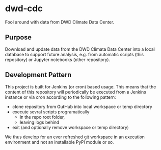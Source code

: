 # dwd-cdc

Fool around with data from DWD Climate Data Center.

## Purpose

Download and update data from the DWD Climata Data Center
into a local database to support future analysis, e.g. from
automatic scripts (this repository) or Jupyter notebooks
(other repository).

## Development Pattern

This project is built for Jenkins (or cron) based usage. 
This means that the content of this repository will 
periodically be executed from a Jenkins instance or via cron
according to the following pattern:
- clone repository from GutHub into local workspace or temp directory
- execute sevral scripts programatically
   - in the repo root folder, 
    - leaving logs behind
- exit (and optionally remove workspace or temp directory)

We thus develop for an ever refreshed git workspace in an
execution environment and not an installable PyPI module or so.


 
